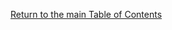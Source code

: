 [Return to the main Table of Contents](https://github.com/EmiliaPsacharopoulos/Formatting#table-of-contents)
